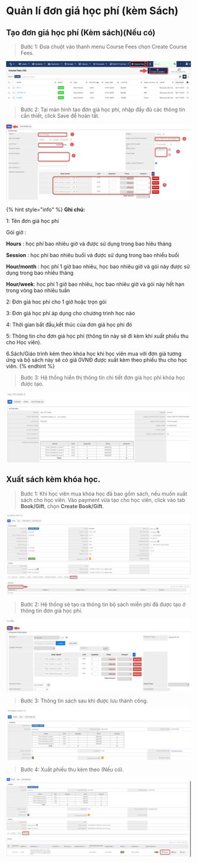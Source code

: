 # Quản lí đơn giá học phí \(kèm Sách\)

## Tạo đơn giá học phí \(Kèm sách\)\(Nếu có\)

> Bước 1: Đưa chuột vào thanh menu Course Fees chọn Create Course Fees.

![](../.gitbook/assets/dongia1.png)

> Bước 2: Tại màn hình tạo đơn giá học phí, nhập đầy đủ các thông tin cần thiết, click Save để hoàn tất.

![](../.gitbook/assets/dongia-.jpg)

{% hint style="info" %}
**Ghi chú:**

1: Tên đơn giá học phí

Gói giờ : 

**Hours** : học phí bao nhiêu giờ và được sử dụng trong bao hiêu tháng

**Session** : học phí bao nhiêu buổi và được sử dụng trong bao nhiểu buổi

**Hour/month** : học phí 1 giờ bao nhiêu, học bao nhiêu giờ và gói này được sử dụng trong bao nhiêu tháng

**Hour/week**: học phí 1 giờ bao nhiêu, học bao nhiêu giờ và gói này hết hạn trong vòng bao nhiêu tuần

2: Đơn giá hoc phí cho 1 giờ hoặc trọn gói

3: Đơn giá học phí áp dụng cho chương trình học nào

4: Thời gian bắt đầu,kết thúc của đơn giá học phí đó

5: Thông tin cho đơn giá học phí \(thông tin này sẽ đi kèm khi xuất phiếu thu cho Học viên\).

6.Sách/Giáo trình kèm theo khóa học khi học viên mua với đơn giá tương ứng và bộ sách này sẽ có giá 0VNĐ được xuất kèm theo phiếu thu cho học viên.
{% endhint %}

> Bước 3: Hệ thống hiển thị thông tin chi tiết đơn giá học phí khóa học được tạo.

![](../.gitbook/assets/hocphi1.jpg)

## Xuất sách kèm khóa học.

> Bước 1: Khi học viên mua khóa học đã bao gồm sách, nếu muốn xuất sách cho học viên. Vào payment vừa tạo cho học viên, click vào tab **Book/Gift**, chọn **Create Book/Gift**.

![](../.gitbook/assets/sach1.jpg)

> Bước 2: Hệ thống sẽ tạo ra thông tin bộ sách miễn phí đã được tạo ở thông tin đơn giá học phí.

![](../.gitbook/assets/sach2.jpg)

> Bước 3: Thông tin sách sau khi được lưu thành công.

![](../.gitbook/assets/sach3.jpg)

> Bước 4: Xuất phiếu thu kèm theo \(Nếu có\).

![](../.gitbook/assets/sach4.jpg)

